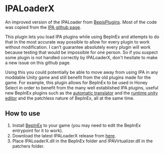 # IPALoaderX

An improved version of the IPALoader from [BepisPlugins](https://github.com/bbepis/BepisPlugins#ipaloader). Most of the code was copied from the [IPA github page](https://github.com/Eusth/IPA).

This plugin lets you load IPA plugins while using BepInEx and attempts to do that in the most accurate way possible to allow for every plugin to work without modification. I can't guarantee absolutely every plugin will work because testing that would be impossible for one person. So if you suspect some plugin is not handled correctly by IPALoaderX, don't hesitate to make a new issue on this github page.

Using this you could potentially be able to move away from using IPA in any moddable Unity game and still benefit from the old plugins made for the game.
For example, this plugin allows for BepInEx to be used in Honey Select in order to benefit from the many well established IPA plugins, useful new BepInEx plugins such as the [automatic translator](https://github.com/bbepis/XUnity.AutoTranslator#readme) and the [runtime unity editor](https://github.com/ManlyMarco/RuntimeUnityEditor#readme) and the patchless nature of BepInEx, all at the same time.

## How to use

1. Install [BepInEx](https://github.com/BepInEx/BepInEx#readme) to your game (you may need to edit the BepInEx entrypoint for it to work).
2. Download the latest IPALoaderX release from [here](https://github.com/Keelhauled/IPALoaderX/releases).
3. Place IPALoaderX.dll in the BepInEx folder and IPAVirtualizer.dll in the patchers folder.
